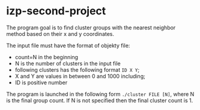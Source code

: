 # izp-second-project

The program goal is to find cluster groups with the nearest neighbor method based on their x and y coordinates. 

The input file must have the format of objekty file:
- count=N in the beginning
- N is the number of clusters in the input file
- following clusters has the following format ```ID X Y```; 
- X and Y are values in between 0 and 1000 including;
- ID is positive number

The program is launched in the following form ```./cluster FILE [N]```, where N is the final group count. If N is not specified then the final cluster count is 1.
